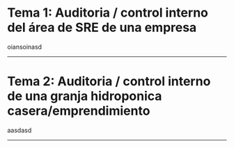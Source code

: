 # Tema 1: Auditoria / control interno del área de SRE de una empresa

oiansoinasd

---
# Tema 2: Auditoria / control interno de una granja hidroponica casera/emprendimiento

aasdasd

---